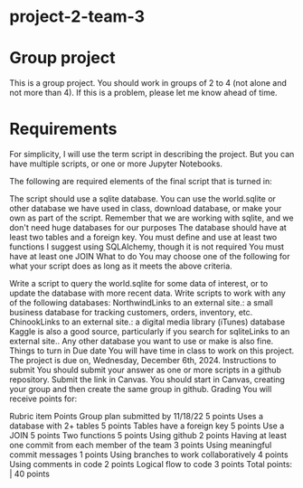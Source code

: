 # project-2-team-3

# Group project
This is a group project. You should work in groups of 2 to 4 (not alone and not more than 4). If this is a problem, please let me know ahead of time.

# Requirements
For simplicity, I will use the term script in describing the project. But you can have multiple scripts, or one or more Jupyter Notebooks.

The following are required elements of the final script that is turned in:

The script should use a sqlite database.
You can use the world.sqlite or other database we have used in class, download database, or make your own as part of the script.
Remember that we are working with sqlite, and we don't need huge databases for our purposes
The database should have at least two tables and a foreign key.
You must define and use at least two functions
I suggest using SQLAlchemy, though it is not required
You must have at least one JOIN
What to do
You may choose one of the following for what your script does as long as it meets the above criteria.

Write a script to query the world.sqlite for some data of interest, or to update the database with more recent data.
Write scripts to work with any of the following databases:
NorthwindLinks to an external site.: a small business database for tracking customers, orders, inventory, etc.
ChinookLinks to an external site.: a digital media library (iTunes) database
Kaggle is also a good source, particularly if you search for sqliteLinks to an external site..
Any other database you want to use or make is also fine.
Things to turn in
Due date
You will have time in class to work on this project. 
The project is due on, Wednesday, December 6th, 2024.
Instructions to submit
You should submit your answer as one or more scripts in a github repository. Submit the link in Canvas.
You should start in Canvas, creating your group and then create the same group in github.
Grading
You will receive points for:

Rubric item	Points
Group plan submitted by 11/18/22	5 points
Uses a database with 2+ tables	5 points
Tables have a foreign key	5 points
Use a JOIN	5 points
Two functions	5 points
Using github	2 points
Having at least one commit from each member of the team	3 points
Using meaningful commit messages	1 points
Using branches to work collaboratively	4 points
Using comments in code	2 points
Logical flow to code	3 points
Total points: | 40 points
